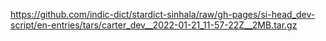 https://github.com/indic-dict/stardict-sinhala/raw/gh-pages/si-head_dev-script/en-entries/tars/carter_dev__2022-01-21_11-57-22Z__2MB.tar.gz  
